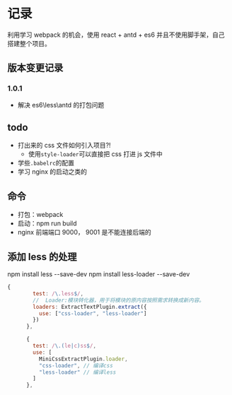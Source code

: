# 记录

利用学习 webpack 的机会，使用 react + antd + es6 并且不使用脚手架，自己搭建整个项目。

## 版本变更记录

### 1.0.1

- 解决 es6\less\antd 的打包问题

## todo

- 打出来的 css 文件如何引入项目?!
  - 使用`style-loader`可以直接把 css 打进 js 文件中
- 学些`.babelrc`的配置
- 学习 nginx 的启动之类的

## 命令

- 打包：webpack
- 启动：npm run build
- nginx 前端端口 9000， 9001 是不能连接后端的

## 添加 less 的处理

npm install less --save-dev
npm install less-loader --save-dev

```js
{
        test: /\.less$/,
        //  Loader:模块转化器，用于将模块的原内容按照需求转换成新内容。
        loaders: ExtractTextPlugin.extract({
          use: ["css-loader", "less-loader"]
        })
      },

      {
        test: /\.(le|c)ss$/,
        use: [
          MiniCssExtractPlugin.loader,
          "css-loader", // 编译css
          "less-loader" // 编译less
        ]
      },
```
